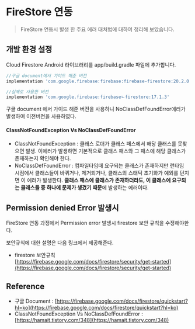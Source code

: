 # FireStore 연동
> FireStore 연동시 발생 한 주요 에러 대처법에 대하여 정리해 보았습니다.


## 개발 환경 설정
Cloud Firestore Android 라이브러리를 app/build.gradle 파일에 추가합니다.
~~~gradle  
//구글 document에서 가이드 해준 버전
implementation 'com.google.firebase:firebase:firebase-firestore:20.2.0'

//실제로 사용한 버전
implementation 'com.google.firebase:firebaseㄴfirestore:17.1.3'
~~~
구글 document 에서 가이드 해준 버전을 사용하니 NoClassDefFoundError에러가 발생하여 이전버전을 사용하였다.

#### ClassNotFoundException Vs NoClassDefFoundError
* ClassNotFoundException : 클래스 로더가 클래스 패스에서 해당 클래스를 못찾으면 발생. 이에러가 발생하면 기본적으로 클래스 패스와 그 패스에 해당 클래스가 존재하는지 확인해야 한다.
* NoClassDefFoundError : 컴파일타임때 요구되는 클래스가 존재하지만 런타임 시점에서 클래스들이 바뀌거나, 제거되거나, 클래스의 스태틱 초기화가 예외를 던지면 이 에러가 발생한다.
**클래스 패스에 클래스가 존재하더라도, 이 클래스에 요구되는 클래스들 중 하나에 문제가 생겼기 때문**에 발생하는 에러이다.

## Permission denied Error 발생시
FireStore 연동 과정에서 Permission error 발생시 firestore 보안 규칙을 수정해야한다.  

보안규칙에 대한 설명은 다음 링크에서 제공해준다.
* firestore 보안규칙 [https://firebase.google.com/docs/firestore/security/get-started](https://firebase.google.com/docs/firestore/security/get-started)

## Reference
* 구글 Document : [https://firebase.google.com/docs/firestore/quickstart?hl=ko](https://firebase.google.com/docs/firestore/quickstart?hl=ko)
* ClassNotFoundException Vs NoClassDefFoundError : [https://hamait.tistory.com/348](https://hamait.tistory.com/348)